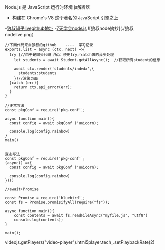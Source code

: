 Node.js 是 JavaScript 运行时环境    js解析器
- 构建在 Chrome's V8 这个著名的 JavaScript 引擎之上

-[狼叔知乎livegithub地址](https://github.com/i5ting/How-to-learn-node-correctly)
-[7天学会node.js](http://nqdeng.github.io/7-days-nodejs/#4.1)
![狼叔node摘抄](./狼叔nodelive.png）
```
//下面代码来自狼叔的github    ----  学习记录
exports.list = async (ctx, next) =>{
  try {//由于是同步代码 所以 使用try／catch做的异步处理
    let students = await Student.getAllAsync();  //获取所有student的信息

    await ctx.render('students/indedx',{
      students:students
    })//渲染页面
  }catch (err){
    return ctx.api_error(err);
  }
}

//正常写法
const pkgConf = require('pkg-conf');

async function main(){
  const config = await pkgConf ('unicorn);

  console.log(config.rainbow)
}
main()


变态写法
const pkgConf = require('pkg-conf');
(async() =>{
  const config = await pkgConf ('unicorn);

  console.log(config.rainbow)
})()

//await+Promise

const Promise = require('bluebird');
const fs = Promise.promisifyAll(require("fs"));

async function main(){
    const contents = await fs.readFileAsync("myfile.js", "utf8")
    console.log(contents);
}

main();
```




videojs.getPlayers("video-player").html5player.tech_.setPlaybackRate(2)